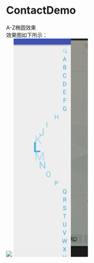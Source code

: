 # ContactDemo
A-Z椭圆效果<br>
效果图如下所示：<br>
<img src = "ttps://github.com/HarryWeasley/ContactDemo/blob/master/screenshots/git.gif"></img>
![](https://github.com/HarryWeasley/ContactDemo/blob/master/screenshots/image.png)
